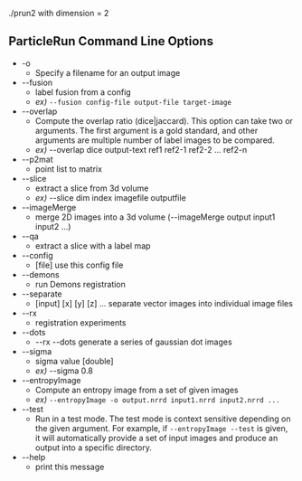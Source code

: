 ./prun2 with dimension = 2
## ParticleRun Command Line Options
* -o
	* Specify a filename for an output image
* --fusion
	* label fusion from a config
	* *ex)* `--fusion config-file output-file target-image`
* --overlap
	* Compute the overlap ratio (dice|jaccard). This option can take two or arguments. The first argument is a gold standard, and other arguments are multiple number of label images to be compared.
	* *ex)* --overlap dice output-text ref1 ref2-1 ref2-2 ... ref2-n
* --p2mat
	* point list to matrix
* --slice
	* extract a slice from 3d volume
	* *ex)* --slice dim index imagefile outputfile
* --imageMerge
	* merge 2D images into a 3d volume (--imageMerge output input1 input2 ...)
* --qa
	* extract a slice with a label map
* --config
	* [file] use this config file
* --demons
	* run Demons registration
* --separate
	* [input] [x] [y] [z] ... separate vector images into individual image files
* --rx
	* registration experiments 
* --dots
	* --rx --dots generate a series of gaussian dot images
* --sigma
	* sigma value [double]
	* *ex)* --sigma 0.8
* --entropyImage
	* Compute an entropy image from a set of given images
	* *ex)* `--entropyImage -o output.nrrd input1.nrrd input2.nrrd ...`
* --test
	* Run in a test mode. The test mode is context sensitive depending on the given argument. For example, if `--entropyImage --test` is given, it will automatically provide a set of input images and produce an output into a specific directory.
* --help
	* print this message
